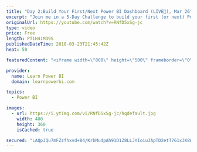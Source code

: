 ```yaml
---
title: "Day 2:Build Your First/Next Power BI Dashboard (LIVE🔴), Mar 26"
excerpt: "Join me in a 5-Day Challenge to build your first (or next) Power BI Dashboard. Accept the challenge at 👉 http://www.learnpowerbi.com/challenge Day 2 Topics Discussed: 00:00:00 Avi: Demo of Query Editor (Hard Way and Easy Way) 00:34:29 Wytze Easier way to create a table...link to the table name instead"
originalUrl: https://youtube.com/watch?v=RNfD5xSg-jc
type: video
price: Free
length: PT1H41M39S
publishedDateTime: 2018-03-23T21:45:42Z
heat: 50

featuredContent: "<iframe width=\"800\" height=\"500\" frameborder=\"0\" src=\"https://www.youtube.com/embed/RNfD5xSg-jc\" allow=\"accelerometer; autoplay; encrypted-media; gyroscope; picture-in-picture\" allowfullscreen></iframe>"

provider:
  name: Learn Power BI
  domain: learnpowerbi.com

topics:
  - Power BI

images:
  - url: https://i.ytimg.com/vi/RNfD5xSg-jc/hqdefault.jpg
    width: 480
    height: 360
    isCached: true

secured: "LAQpJQu7mFZzfhxvd+B4/KrbMudpAh91D1Z8LLJYIoiuJApTD2etT761x3X8Wr59SKpDRVLWwn6ADTixqnyuWovg4QaCMZbMDRLeby304Ke/y8Z1s8okiia1kF/4Loa/c/U3VHF/uBqOlDyAmXB8Kt65RFU6Xo4YNzprZ7Tl1VqBUUBzTjCgIaNIZoNBLE6I1ykw2a9S0CUkr9oY7howdLz4mo8xP59suiBDeHYsnkLQk8uXMj1PfxIkMXu5DqtE2ZWxfkYIRyog9+eq1jA8U8kXj+5jPWB2FLvvTZjV4mp2+9iLc6mpOpVxWU6rFJnWt+y2300ZmJTCJWp3w3x7sH8Qpeqsaq2X/tWLOWg6x5AXnfTv1bxRUYmxgozDlKxTk+rdpUj1aIXNmGpWo7KtfQ0HYjBR7wrlq7zqtfL24SM=;/SEFXnAnEl97Smqlf8ajZg=="
---
```


